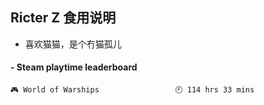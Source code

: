 ## Ricter Z 食用说明
- 喜欢猫猫，是个冇猫孤儿

<!-- steam-box start -->
#### - Steam playtime leaderboard
```text
🎮 World of Warships                 🕘 114 hrs 33 mins
```
<!-- Powered by https://github.com/YouEclipse/steam-box . -->
<!-- steam-box end -->
